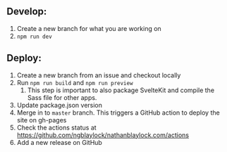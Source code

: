 ## Develop: 
1. Create a new branch for what you are working on
2. `npm run dev`

## Deploy:
1. Create a new branch from an issue and checkout locally
2. Run `npm run build` and `npm run preview`
   1. This step is important to also package SvelteKit and compile the Sass file for other apps.
3. Update package.json version
4. Merge in to `master` branch. This triggers a GitHub action to deploy the site on gh-pages
5. Check the actions status at https://github.com/ngblaylock/nathanblaylock.com/actions
6. Add a new release on GitHub